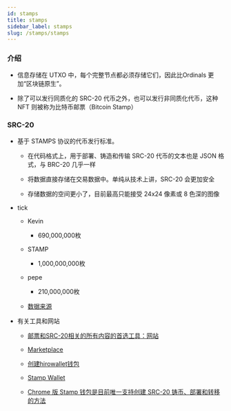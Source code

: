```yaml
---
id: stamps
title: stamps
sidebar_label: stamps
slug: /stamps/stamps
---
```


### 介绍

- 信息存储在 UTXO 中，每个完整节点都必须存储它们，因此比Ordinals 更加“区块链原生”。

- 除了可以发行同质化的 SRC-20 代币之外，也可以发行非同质化代币，这种 NFT 则被称为比特币邮票（Bitcoin Stamp）

### SRC-20

- 基于 STAMPS 协议的代币发行标准。

	- 在代码格式上，用于部署、铸造和传输 SRC-20 代币的文本也是 JSON 格式，与 BRC-20 几乎一样

	- 将数据直接存储在交易数据中。单纯从技术上讲，SRC-20 会更加安全

	- 存储数据的空间更小了，目前最高只能接受 24x24 像素或 8 色深的图像

- tick

	- Kevin

		- 690,000,000枚

	- STAMP

		- 1,000,000,000枚

	- pepe

		- 210,000,000枚

	- [数据来源](https://www.hellobtc.com/kp/du/06/4223.html)

- 有关工具和网站

	- [邮票和SRC-20相关的所有内容的首选工具：网站](https://stampchain.io/)

	- [Marketplace](https://scarce.city/marketplace/digital?refinementList%5Bset%5D%5B0%5D=stampchain)

	- [创建hirowallet钱包](https://leather.io/)

	- [Stamp Wallet](https://www.thestampwallet.com/)

	- [Chrome 版 Stamp 钱包是目前唯一支持创建 SRC-20 铸币、部署和转移的方法](https://stampchain.io/src20/)

